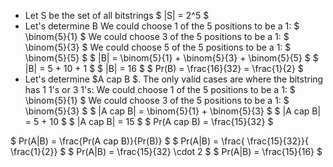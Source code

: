<ul>
<li> Let S be the set of all bitstrings 
$ |S| = 2^5 $
	<li> Let's determine B 
	      We could choose 1 of the 5 positions to be a 1: $ \binom{5}{1} $ 
	      We could choose 3 of the 5 positions to be a 1: $ \binom{5}{3} $ 
	      We could choose 5 of the 5 positions to be a 1: $ \binom{5}{5} $ 
	      $ |B| = \binom{5}{1} + \binom{5}{3} + \binom{5}{5} $ 
	      $ |B| = 5 + 10 + 1 $ 
	      $ |B| = 16 $ 
	      $ Pr(B) = \frac{16}{32} = \frac{1}{2} $
	<li> Let's determine $A cap B $. The only valid cases are where the bitstring has 1 1's or 3 1's: 
	      We could choose 1 of the 5 positions to be a 1: $ \binom{5}{1} $ 
	      We could choose 3 of the 5 positions to be a 1: $ \binom{5}{3} $ 
	      $ |A cap B| = \binom{5}{1} + \binom{5}{3} $ 
	      $ |A cap B| = 5 + 10 $ 
	      $ |A cap B| = 15 $ 
	      $ Pr(A cap B) = \frac{15}{32} $
</ul>
$ Pr(A|B) = \frac{Pr(A cap B)}{Pr(B)} $ 
$ Pr(A|B) = \frac{ \frac{15}{32}}{ \frac{1}{2}} $ 
$ Pr(A|B) = \frac{15}{32} \cdot 2 $ 
$ Pr(A|B) = \frac{15}{16} $
